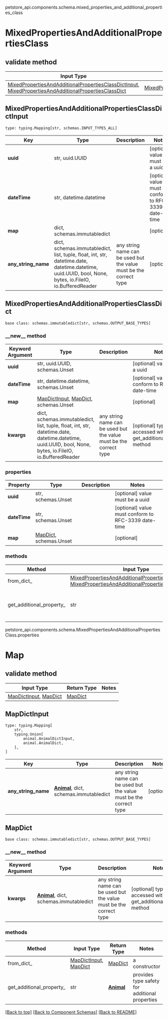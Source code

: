petstore_api.components.schema.mixed_properties_and_additional_properties_class
# MixedPropertiesAndAdditionalPropertiesClass

## validate method
Input Type | Return Type | Notes
------------ | ------------- | -------------
[MixedPropertiesAndAdditionalPropertiesClassDictInput](#mixedpropertiesandadditionalpropertiesclassdictinput), [MixedPropertiesAndAdditionalPropertiesClassDict](#mixedpropertiesandadditionalpropertiesclassdict) | [MixedPropertiesAndAdditionalPropertiesClassDict](#mixedpropertiesandadditionalpropertiesclassdict) |

## MixedPropertiesAndAdditionalPropertiesClassDictInput
```
type: typing.Mapping[str, schemas.INPUT_TYPES_ALL]
```
Key | Type |  Description | Notes
------------ | ------------- | ------------- | -------------
**uuid** | str, uuid.UUID |  | [optional] value must be a uuid
**dateTime** | str, datetime.datetime |  | [optional] value must conform to RFC-3339 date-time
**map** | dict, schemas.immutabledict |  | [optional]
**any_string_name** | dict, schemas.immutabledict, list, tuple, float, int, str, datetime.date, datetime.datetime, uuid.UUID, bool, None, bytes, io.FileIO, io.BufferedReader | any string name can be used but the value must be the correct type | [optional]

## MixedPropertiesAndAdditionalPropertiesClassDict
```
base class: schemas.immutabledict[str, schemas.OUTPUT_BASE_TYPES]

```
### &lowbar;&lowbar;new&lowbar;&lowbar; method
Keyword Argument | Type | Description | Notes
---------------- | ---- | ----------- | -----
**uuid** | str, uuid.UUID, schemas.Unset |  | [optional] value must be a uuid
**dateTime** | str, datetime.datetime, schemas.Unset |  | [optional] value must conform to RFC-3339 date-time
**map** | [MapDictInput](#mapdictinput), [MapDict](#mapdict), schemas.Unset |  | [optional]
**kwargs** | dict, schemas.immutabledict, list, tuple, float, int, str, datetime.date, datetime.datetime, uuid.UUID, bool, None, bytes, io.FileIO, io.BufferedReader | any string name can be used but the value must be the correct type | [optional] typed value is accessed with the get_additional_property_ method

### properties
Property | Type | Description | Notes
-------- | ---- | ----------- | -----
**uuid** | str, schemas.Unset |  | [optional] value must be a uuid
**dateTime** | str, schemas.Unset |  | [optional] value must conform to RFC-3339 date-time
**map** | [MapDict](#mapdict), schemas.Unset |  | [optional]

### methods
Method | Input Type | Return Type | Notes
------ | ---------- | ----------- | ------
from_dict_ | [MixedPropertiesAndAdditionalPropertiesClassDictInput](#mixedpropertiesandadditionalpropertiesclassdictinput), [MixedPropertiesAndAdditionalPropertiesClassDict](#mixedpropertiesandadditionalpropertiesclassdict) | [MixedPropertiesAndAdditionalPropertiesClassDict](#mixedpropertiesandadditionalpropertiesclassdict) | a constructor
get_additional_property_ | str | schemas.immutabledict, tuple, float, int, str, bytes, bool, None, FileIO, schemas.Unset | provides type safety for additional properties

petstore_api.components.schema.MixedPropertiesAndAdditionalPropertiesClass.properties
# Map

## validate method
Input Type | Return Type | Notes
------------ | ------------- | -------------
[MapDictInput](#mapdictinput), [MapDict](#mapdict) | [MapDict](#mapdict) |

## MapDictInput
```
type: typing.Mapping[
    str,
    typing.Union[
        animal.AnimalDictInput,
        animal.AnimalDict,
    ],
]
```
Key | Type |  Description | Notes
------------ | ------------- | ------------- | -------------
**any_string_name** | [**Animal**](animal.md), dict, schemas.immutabledict | any string name can be used but the value must be the correct type | [optional]

## MapDict
```
base class: schemas.immutabledict[str, schemas.OUTPUT_BASE_TYPES]
```
### &lowbar;&lowbar;new&lowbar;&lowbar; method
Keyword Argument | Type | Description | Notes
---------------- | ---- | ----------- | -----
**kwargs** | [**Animal**](animal.md), dict, schemas.immutabledict | any string name can be used but the value must be the correct type | [optional] typed value is accessed with the get_additional_property_ method

### methods
Method | Input Type | Return Type | Notes
------ | ---------- | ----------- | ------
from_dict_ | [MapDictInput](#mapdictinput), [MapDict](#mapdict) | [MapDict](#mapdict) | a constructor
get_additional_property_ | str | [**Animal**](animal.md) | provides type safety for additional properties

[[Back to top]](#top) [[Back to Component Schemas]](../../../README.md#Component-Schemas) [[Back to README]](../../../README.md)
